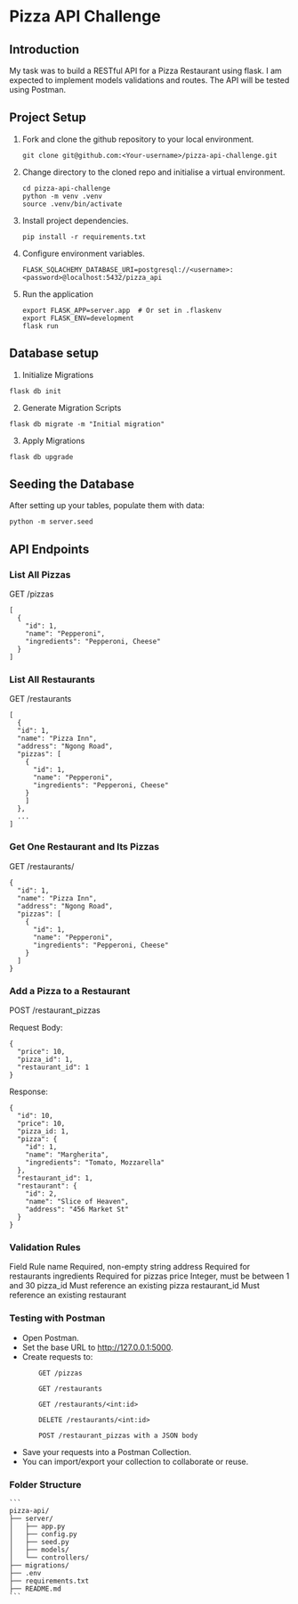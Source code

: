 # Pizza API Challenge
## Introduction

My task was to build a RESTful API for a Pizza Restaurant using flask. I am expected to implement models validations and routes. The API will be tested using Postman. 

## Project Setup
1. Fork and clone the github repository to your local environment.
    ```
    git clone git@github.com:<Your-username>/pizza-api-challenge.git
    ```
2. Change directory to the cloned repo and initialise a virtual environment.
    ```
    cd pizza-api-challenge
    python -m venv .venv
    source .venv/bin/activate
    ```
3. Install project dependencies.
    ```
    pip install -r requirements.txt
    ``` 
4. Configure environment variables.
    ```
    FLASK_SQLACHEMY_DATABASE_URI=postgresql://<username>:<password>@localhost:5432/pizza_api

    ```
5. Run the application
    ```
    export FLASK_APP=server.app  # Or set in .flaskenv
    export FLASK_ENV=development
    flask run
    ```
## Database setup
1. Initialize Migrations
```
flask db init
```
2. Generate Migration Scripts
```
flask db migrate -m "Initial migration"
```
3. Apply Migrations
```
flask db upgrade
```
## Seeding the Database

After setting up your tables, populate them with data:
```
python -m server.seed
```
## API Endpoints
### List All Pizzas

GET /pizzas
```
[
  {
    "id": 1,
    "name": "Pepperoni",
    "ingredients": "Pepperoni, Cheese"
  }
]
```
### List All Restaurants

GET /restaurants
```
[
  {
  "id": 1,
  "name": "Pizza Inn",
  "address": "Ngong Road",
  "pizzas": [
    {
      "id": 1,
      "name": "Pepperoni",
      "ingredients": "Pepperoni, Cheese"
    }
    ]
  },
  ...
]
```
### Get One Restaurant and Its Pizzas

GET /restaurants/<id>
```
{
  "id": 1,
  "name": "Pizza Inn",
  "address": "Ngong Road",
  "pizzas": [
    {
      "id": 1,
      "name": "Pepperoni",
      "ingredients": "Pepperoni, Cheese"
    }
  ]
}
```
### Add a Pizza to a Restaurant

POST /restaurant_pizzas

Request Body:
```
{
  "price": 10,
  "pizza_id": 1,
  "restaurant_id": 1
}
```
Response:
```
{
  "id": 10,
  "price": 10,
  "pizza_id: 1,
  "pizza": {
    "id": 1,
    "name": "Margherita",
    "ingredients": "Tomato, Mozzarella"
  },
  "restaurant_id": 1,
  "restaurant": {
    "id": 2,
    "name": "Slice of Heaven",
    "address": "456 Market St"
  }
}
```
### Validation Rules
Field	    Rule
name	    Required, non-empty string
address	    Required for restaurants
ingredients	Required for pizzas
price	    Integer, must be between 1 and 30
pizza_id	Must reference an existing pizza
restaurant_id	Must reference an existing restaurant
### Testing with Postman

- Open Postman.
- Set the base URL to http://127.0.0.1:5000.
- Create requests to:
    ```
        GET /pizzas

        GET /restaurants

        GET /restaurants/<int:id>

        DELETE /restaurants/<int:id>

        POST /restaurant_pizzas with a JSON body
    ```
- Save your requests into a Postman Collection.
- You can import/export your collection to collaborate or reuse.

### Folder Structure
    ```
    pizza-api/
    ├── server/
    │   ├── app.py
    │   ├── config.py
    │   ├── seed.py
    │   ├── models/
    │   └── controllers/
    ├── migrations/
    ├── .env
    ├── requirements.txt
    ├── README.md
    ```

